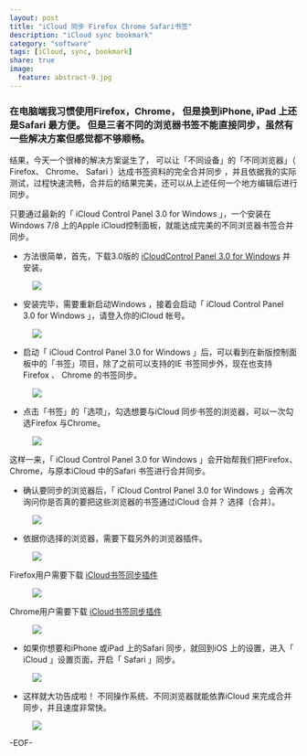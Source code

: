 ```yaml
---
layout: post
title: "iCloud 同步 Firefox Chrome Safari书签"
description: "iCloud sync bookmark"
category: "software"
tags: [iCloud, sync, bookmark]
share: true
image:
  feature: abstract-9.jpg
---
```


### 在电脑端我习惯使用Firefox，Chrome， 但是换到iPhone, iPad 上还是Safari 最方便。 但是三者不同的浏览器书签不能直接同步，虽然有一些解决方案但感觉都不够顺畅。

结果，今天一个很棒的解决方案诞生了， 可以让「不同设备」的「不同浏览器」（ Firefox、 Chrome、 Safari ）达成书签资料的完全合并同步 ，并且依据我的实际测试，过程快速流畅，合并后的结果完美，还可以从上述任何一个地方编辑后进行同步。

只要通过最新的「 iCloud Control Panel 3.0 for Windows 」，一个安装在Windows 7/8 上的Apple iCloud控制面板，就能达成完美的不同浏览器书签合并同步。

* 方法很简单，首先，下载3.0版的 [iCloudControl Panel 3.0 for Windows](http://support.apple.com/kb/DL1455?viewlocale=en_US) 并安装。
<figure>
	<a ><img src="http://lh5.ggpht.com/-uItW39-iWGw/UjsKjVO0YaI/AAAAAAAC5So/L70jd0x2ToY/icloud-02_thumb.png?imgmax=800"></a>
</figure>

* 安装完毕，需要重新启动Windows ，接着会启动「 iCloud Control Panel 3.0 for Windows 」，请登入你的iCloud 帐号。
<figure>
	<a ><img src="http://lh5.ggpht.com/-heU78TmDQhY/UjsKmOoN6OI/AAAAAAAC5S4/FXdxUd_HJ_Q/icloud-03_thumb.png?imgmax=800"></a>
</figure>

* 启动「 iCloud Control Panel 3.0 for Windows 」后，可以看到在新版控制面板中的「书签」项目，除了之前可以支持的IE 书签同步外，现在也支持Firefox 、 Chrome 的书签同步。
<figure>
	<a ><img src="http://lh6.ggpht.com/-odkbgVG3QU8/UjsOO-GLEXI/AAAAAAAC5Vc/uz4TMFWIWLQ/icloud-04_thumb%25255B1%25255D.png?imgmax=800"></a>
</figure>

* 点击「书签」的「选项」，勾选想要与iCloud 同步书签的浏览器，可以一次勾选Firefox 与Chrome。
<figure>
	<a ><img src="http://lh3.ggpht.com/-W4I6H5G67X4/UjsKryzA9aI/AAAAAAAC5TY/si1PW_wzqhY/icloud-05_thumb.png?imgmax=800"></a>
</figure>

这样一来，「 iCloud Control Panel 3.0 for Windows 」会开始帮我们把Firefox、 Chrome，与原本iCloud 中的Safari 书签进行合并同步。

* 确认要同步的浏览器后，「 iCloud Control Panel 3.0 for Windows 」会再次询问你是否真的要把这些浏览器的书签通过iCloud 合并？ 选择〔合并〕。
<figure>
	<a ><img src="http://lh6.ggpht.com/-hrMek0mswsA/UjsKuRKhQTI/AAAAAAAC5To/xKGuOTfMTt8/icloud-06_thumb.png?imgmax=800"></a>
</figure>

* 依据你选择的浏览器，需要下载另外的浏览器插件。
<figure>
	<a ><img src="http://lh4.ggpht.com/-6LLwlaHPVa8/UjsKxMUAqAI/AAAAAAAC5T4/yDnk6mHL6uE/icloud-07_thumb.png?imgmax=800"></a>
</figure>

Firefox用户需要下载 [iCloud书签同步插件](https://addons.mozilla.org/zh-CN/firefox/addon/icloud-bookmarks/)
<figure>
	<a ><img src="http://lh3.ggpht.com/-BMYU53os4x4/UjsK0IZnB_I/AAAAAAAC5UI/wIcqPcifLns/icloud-08_thumb.png?imgmax=800"></a>
</figure>

Chrome用户需要下载 [iCloud书签同步插件](https://chrome.google.com/webstore/detail/fkepacicchenbjecpbpbclokcabebhah)
<figure>
	<a ><img src="http://lh3.ggpht.com/-gfa4HW78b4s/UjsK2xK0pDI/AAAAAAAC5UY/RNXNjbvFANU/icloud-09_thumb.png?imgmax=800"></a>
</figure>

* 如果你想要和iPhone 或iPad 上的Safari 同步，就回到iOS 上的设置，进入「 iCloud 」设置页面，开启「 Safari 」同步。
<figure>
	<a ><img src="http://lh6.ggpht.com/-GO-MgSbjAys/UjsK5_uv_qI/AAAAAAAC5Uo/USheI9EJwOA/icloud-12_thumb.png?imgmax=800"></a>
</figure>

* 这样就大功告成啦！ 不同操作系统、不同浏览器就能依靠iCloud 来完成合并同步，并且速度非常快。
<figure>
	<a ><img src="http://lh4.ggpht.com/-fT_bfi8pTUY/UjsK8jxCIlI/AAAAAAAC5U4/BXO-FgOMgIg/icloud-10_thumb.png?imgmax=800"></a>
</figure>

-EOF-